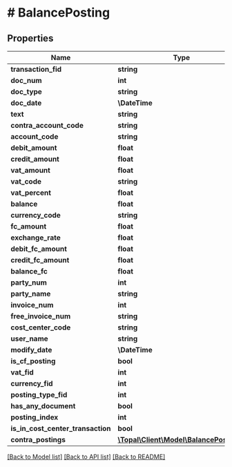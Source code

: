 # # BalancePosting

## Properties

Name | Type | Description | Notes
------------ | ------------- | ------------- | -------------
**transaction_fid** | **string** |  | [optional]
**doc_num** | **int** |  | [optional]
**doc_type** | **string** |  | [optional]
**doc_date** | **\DateTime** |  | [optional]
**text** | **string** |  | [optional]
**contra_account_code** | **string** |  | [optional]
**account_code** | **string** |  | [optional]
**debit_amount** | **float** |  | [optional]
**credit_amount** | **float** |  | [optional]
**vat_amount** | **float** |  | [optional]
**vat_code** | **string** |  | [optional]
**vat_percent** | **float** |  | [optional]
**balance** | **float** |  | [optional]
**currency_code** | **string** |  | [optional]
**fc_amount** | **float** |  | [optional]
**exchange_rate** | **float** |  | [optional]
**debit_fc_amount** | **float** |  | [optional]
**credit_fc_amount** | **float** |  | [optional]
**balance_fc** | **float** |  | [optional]
**party_num** | **int** |  | [optional]
**party_name** | **string** |  | [optional]
**invoice_num** | **int** |  | [optional]
**free_invoice_num** | **string** |  | [optional]
**cost_center_code** | **string** |  | [optional]
**user_name** | **string** |  | [optional]
**modify_date** | **\DateTime** |  | [optional]
**is_cf_posting** | **bool** |  | [optional]
**vat_fid** | **int** |  | [optional]
**currency_fid** | **int** |  | [optional]
**posting_type_fid** | **int** |  | [optional]
**has_any_document** | **bool** |  | [optional]
**posting_index** | **int** |  | [optional]
**is_in_cost_center_transaction** | **bool** |  | [optional]
**contra_postings** | [**\Topal\Client\Model\BalancePosting[]**](BalancePosting.md) |  | [optional]

[[Back to Model list]](../../README.md#models) [[Back to API list]](../../README.md#endpoints) [[Back to README]](../../README.md)
